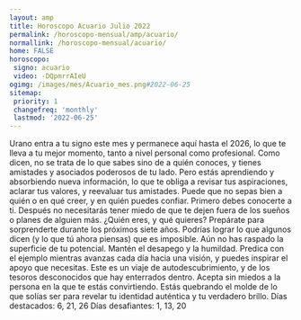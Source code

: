 ```yaml
---
layout: amp
title: Horoscopo Acuario Julio 2022 
permalink: /horoscopo-mensual/amp/acuario/
normallink: /horoscopo-mensual/acuario/
home: FALSE
horoscopo:
 signo: acuario
 video: -DQpmrrAIeU
ogimg: /images/mes/Acuario_mes.png#2022-06-25
sitemap:
 priority: 1
 changefreq: 'monthly'
 lastmod: '2022-06-25'
---
```



Urano entra a tu signo este mes y permanece aquí hasta el 2026, lo que te lleva a tu mejor momento, tanto a nivel personal como profesional. Como dicen, no se trata de lo que sabes sino de a quién conoces, y tienes amistades y asociados poderosos de tu lado. Pero estás aprendiendo y absorbiendo nueva información, lo que te obliga a revisar tus aspiraciones, aclarar tus valores, y reevaluar tus amistades. Puede que no sepas bien a quién o en qué creer, y en quién puedes confiar. Primero debes conocerte a ti. Después no necesitarás tener miedo de que te dejen fuera de los sueños o planes de alguien más. 
¿Quién eres, y qué quieres? Prepárate para sorprenderte durante los próximos siete años. Podrías lograr lo que algunos dicen (y lo que tú ahora piensas) que es imposible. Aún no has raspado la superficie de tu potencial. 
Mantén el desapego y la humildad. Predica con el ejemplo mientras avanzas cada día hacia una visión, y puedes inspirar el apoyo que necesitas. Este es un viaje de autodescubrimiento, y de los tesoros desconocidos que hay enterrados dentro. Acepta sin miedos a la persona en la que te estás convirtiendo. Estás quebrando el molde de lo que solías ser para revelar tu identidad auténtica y tu verdadero brillo. 
Días destacados: 6, 21, 26
Días desafiantes: 1, 13, 20